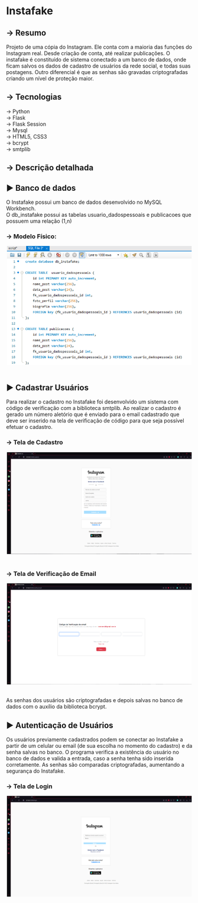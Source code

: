 # Instafake
## → Resumo
Projeto de uma cópia do Instagram. Ele conta com a maioria das funções do Instagram real. Desde criação de conta, até realizar publicações. O instafake é constituído de sistema conectado a um banco de dados, onde ficam salvos os dados de cadastro de usuários da rede social, e todas suas postagens. Outro diferencial é que as senhas são gravadas criptografadas criando um nível de proteção maior.

## → Tecnologias
→ Python <br>
→ Flask <br>
→ Flask Session <br>
→ Mysql <br>
→ HTML5, CSS3 <br>
→ bcrypt <br>
→ smtplib <br>

## → Descrição detalhada

## ► Banco de dados
O Instafake possui um banco de dados desenvolvido no MySQL Workbench. <br>
O db_instafake possui as tabelas usuario_dadospessoais e publicacoes que possuem uma relação (1,n) <br>

### → Modelo Físico: <br>
<div align="center">
  <img src="https://github.com/kaykyextr3me/Instafake/blob/d14ee0adedb9021bf10f722fc7dd4ff78fe771b2/files_readme/banco%20de%20dados.png" width="500x">
</div>
<br>

## ► Cadastrar Usuários
Para realizar o cadastro no Instafake foi desenvolvido um sistema com código de verificação com a biblioteca smtplib. Ao realizar o cadastro é gerado um número aletório que é enviado para o email cadastrado que deve ser inserido na tela de verificação de código para que seja possível efetuar o cadastro.

### → Tela de Cadastro
<div align="center">
  <img src="https://github.com/kaykyextr3me/Instafake/blob/d14ee0adedb9021bf10f722fc7dd4ff78fe771b2/files_readme/tela_cadastro_.png" width="500x">
</div> <br>

### → Tela de Verificação de Email
<div align="center">
  <img src="https://github.com/kaykyextr3me/Instafake/blob/d14ee0adedb9021bf10f722fc7dd4ff78fe771b2/files_readme/tela_ver_email.png" width="500x">
</div>

<br> As senhas dos usuários são criptografadas e depois salvas no banco de dados com o auxílio da biblioteca bcrypt.


## ► Autenticação de Usuários
Os usuários previamente cadastrados podem se conectar ao Instafake a partir de um celular ou email (de sua escolha no momento do cadastro) e da senha salvas no banco. O programa verifica a existência do usuário no banco de dados e valida a entrada, caso a senha tenha sido inserida corretamente. As senhas são comparadas criptografadas, aumentando a segurança do Instafake.

### → Tela de Login
<div align="center">
  <img src="https://github.com/kaykyextr3me/Instafake/blob/75c917f53bfd22ea4c9bd0f4ebc89d920753e9b0/files_readme/tela_login.png" width="500x">
</div>





